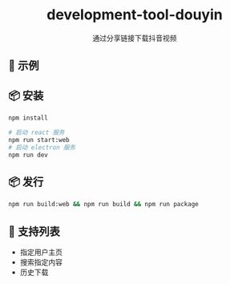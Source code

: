 <h1 align="center">development-tool-douyin</h1>
<div align="center">
通过分享链接下载抖音视频
</div>

## 🔨 示例

## 📦 安装

```bash
npm install
```

```bash
# 启动 react 服务
npm run start:web
# 启动 electron 服务
npm run dev
```

## 📦 发行

```bash
npm run build:web && npm run build && npm run package
```

## 🔨 支持列表

- 指定用户主页
- 搜索指定内容
- 历史下载
